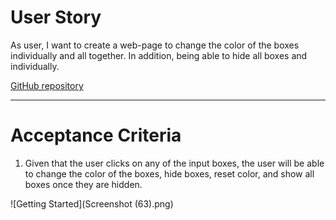 # User Story

As user, I want to create a web-page to change the color of the boxes individually and all together. In addition, being able to hide all boxes and individually.

[GitHub repository](https://saravia159.github.io/Bootstrap-Assignment/)

---

# Acceptance Criteria

1. Given that the user clicks on any of the input boxes, the user will be able to change the color of the boxes, hide boxes, reset color, and show all boxes once they are hidden.

![Getting Started](Screenshot (63).png)